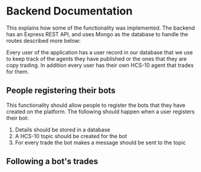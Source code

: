 # Backend Documentation

This explains how some of the functionality was implemented. The backend has an Express REST API, and uses Mongo as the database to handle the routes described more below:

Every user of the application has a user record in our database that we use to keep track of the agents they have published or the ones that they are copy trading. In addition every user has their own HCS-10 agent that trades for them.

## People registering their bots

This functionality should allow people to register the bots that they have created on the platform. The following should happen when a user registers their bot:

1. Details should be stored in a database
2. A HCS-10 topic should be created for the bot
3. For every trade the bot makes a message should be sent to the topic

## Following a bot's trades